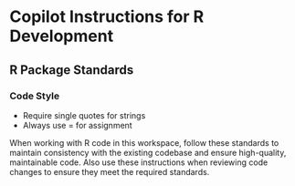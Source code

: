 # Copilot Instructions for R Development


## R Package Standards

### Code Style
- Require single quotes for strings
- Always use = for assignment

When working with R code in this workspace, follow these standards to maintain consistency with the existing codebase and ensure high-quality, maintainable code.
Also use these instructions when reviewing code changes to ensure they meet the required standards.
